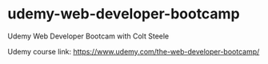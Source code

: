 # udemy-web-developer-bootcamp
Udemy Web Developer Bootcam with Colt Steele

Udemy course link: 
https://www.udemy.com/the-web-developer-bootcamp/
